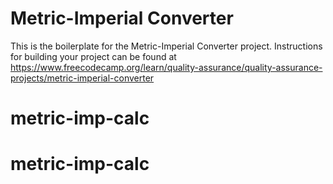 # Metric-Imperial Converter

This is the boilerplate for the Metric-Imperial Converter project. Instructions for building your project can be found at https://www.freecodecamp.org/learn/quality-assurance/quality-assurance-projects/metric-imperial-converter
# metric-imp-calc
# metric-imp-calc

